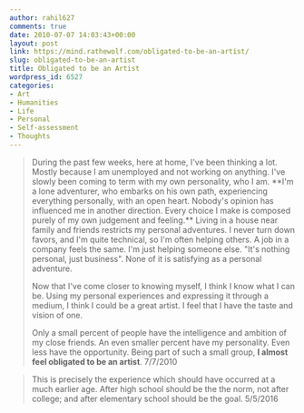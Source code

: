 ```yaml
---
author: rahil627
comments: true
date: 2010-07-07 14:03:43+00:00
layout: post
link: https://mind.rathewolf.com/obligated-to-be-an-artist/
slug: obligated-to-be-an-artist
title: Obligated to be an Artist
wordpress_id: 6527
categories:
- Art
- Humanities
- Life
- Personal
- Self-assessment
- Thoughts
---
```


<blockquote>During the past few weeks, here at home, I've been thinking a lot. Mostly because I am unemployed and not working on anything. I've slowly been coming to term with my own personality, who I am. **I'm a lone adventurer, who embarks on his own path, experiencing everything personally, with an open heart. Nobody's opinion has influenced me in another direction. Every choice I make is composed purely of my own judgement and feeling.** Living in a house near family and friends restricts my personal adventures. I never turn down favors, and I'm quite technical, so I'm often helping others. A job in a company feels the same. I'm just helping someone else. "It's nothing personal, just business". None of it is satisfying as a personal adventure.

Now that I've come closer to knowing myself, I think I know what I can be. Using my personal experiences and expressing it through a medium, I think I could be a great artist. I feel that I have the taste and vision of one.

Only a small percent of people have the intelligence and ambition of my close friends. An even smaller percent have my personality. Even less have the opportunity. Being part of such a small group, **I almost feel obligated to be an artist**.
7/7/2010</blockquote>





<blockquote>This is precisely the experience which should have occurred at a much earlier age. After high school should be the the norm, not after college; and after elementary school should be the goal.
5/5/2016</blockquote>
